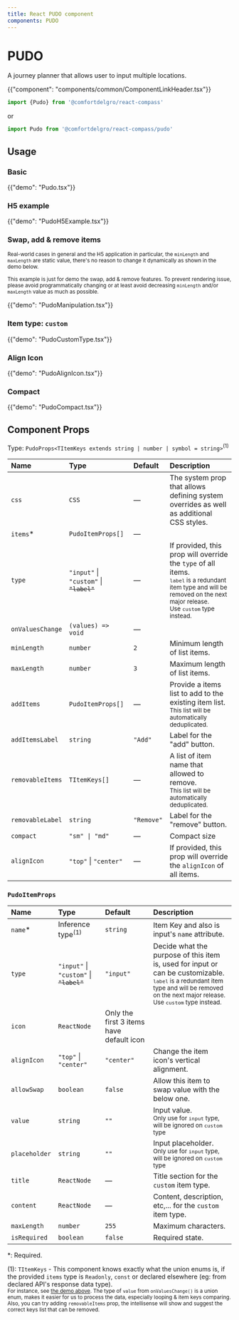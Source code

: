 ```yaml
---
title: React PUDO component
components: PUDO
---
```


# PUDO

<p class="description">A journey planner that allows user to input multiple locations.</p>

{{"component": "components/common/ComponentLinkHeader.tsx"}}

```jsx
import {Pudo} from '@comfortdelgro/react-compass'
```

or

```jsx
import Pudo from '@comfortdelgro/react-compass/pudo'
```

## Usage

### Basic

{{"demo": "Pudo.tsx"}}

### H5 example

{{"demo": "PudoH5Example.tsx"}}

### Swap, add & remove items

<small>
Real-world cases in general and the H5 application in particular, the <code>minLength</code> and <code>maxLength</code> are static value, there's no reason to change it dynamically as shown in the demo below.

This example is just for demo the swap, add & remove features. To prevent rendering issue, please avoid programmatically changing or at least avoid decreasing `minLength` and/or `maxLength` value as much as possible.
</small>

{{"demo": "PudoManipulation.tsx"}}

### Item type: `custom`

{{"demo": "PudoCustomType.tsx"}}

### Align Icon

{{"demo": "PudoAlignIcon.tsx"}}

### Compact

{{"demo": "PudoCompact.tsx"}}

## Component Props

Type: `PudoProps<TItemKeys extends string | number | symbol = string>`<sup>(1)</sup>

| Name             | Type                                                       | Default    | Description                                                                                                                                                                                     |
| :--------------- | :--------------------------------------------------------- | :--------- | :---------------------------------------------------------------------------------------------------------------------------------------------------------------------------------------------- |
| `css`            | `CSS`                                                      | —          | The system prop that allows defining system overrides as well as additional CSS styles.                                                                                                         |
| `items`\*        | `PudoItemProps[]`                                          | —          |                                                                                                                                                                                                 |
| `type`           | `"input"` \| `"custom"` \| <code><del>"label"</del></code> | —          | If provided, this prop will override the `type` of all items.<br/><small>`label` is a redundant item type and will be removed on the next major release.<br/>Use `custom` type instead.</small> |
| `onValuesChange` | `(values) => void`                                         | —          |                                                                                                                                                                                                 |
| `minLength`      | `number`                                                   | `2`        | Minimum length of list items.                                                                                                                                                                   |
| `maxLength`      | `number`                                                   | `3`        | Maximum length of list items.                                                                                                                                                                   |
| `addItems`       | `PudoItemProps[]`                                          | —          | Provide a items list to add to the existing item list.<br/><small>This list will be automatically deduplicated.</small>                                                                         |
| `addItemsLabel`  | `string`                                                   | `"Add"`    | Label for the "add" button.                                                                                                                                                                     |
| `removableItems` | `TItemKeys[]`                                              | —          | A list of item name that allowed to remove.<br/><small>This list will be automatically deduplicated.</small>                                                                                    |
| `removableLabel` | `string`                                                   | `"Remove"` | Label for the "remove" button.                                                                                                                                                                  |
| `compact`        | `"sm" \| "md"`                                             | —          | Compact size                                                                                                                                                                                    |
| `alignIcon`      | `"top"` \| `"center"`                                      | —          | If provided, this prop will override the `alignIcon` of all items.                                                                                                                              |

### `PudoItemProps`

| Name          | Type                                                       | Default                                  | Description                                                                                                                                                                                                   |
| :------------ | :--------------------------------------------------------- | :--------------------------------------- | :------------------------------------------------------------------------------------------------------------------------------------------------------------------------------------------------------------ |
| `name`\*      | Inference type<sup>(1)</sup>                               | `string`                                 | Item Key and also is input's `name` attribute.                                                                                                                                                                |
| `type`        | `"input"` \| `"custom"` \| <code><del>"label"</del></code> | `"input"`                                | Decide what the purpose of this item is, used for input or can be customizable.<br/><small>`label` is a redundant item type and will be removed on the next major release. Use `custom` type instead.</small> |
| `icon`        | `ReactNode`                                                | Only the first 3 items have default icon |                                                                                                                                                                                                               |
| `alignIcon`   | `"top"` \| `"center"`                                      | `"center"`                               | Change the item icon's vertical alignment.                                                                                                                                                                    |
| `allowSwap`   | `boolean`                                                  | `false`                                  | Allow this item to swap value with the below one.                                                                                                                                                             |
| `value`       | `string`                                                   | `""`                                     | Input value.<br/><small>Only use for `input` type, will be ignored on `custom` type</small>                                                                                                                   |
| `placeholder` | `string`                                                   | `"" `                                    | Input placeholder.<br/><small>Only use for `input` type, will be ignored on `custom` type</small>                                                                                                             |
| `title`       | `ReactNode`                                                | —                                        | Title section for the `custom` item type.                                                                                                                                                                     |
| `content`     | `ReactNode`                                                | —                                        | Content, description, etc,... for the `custom` item type.                                                                                                                                                     |
| `maxLength`   | `number`                                                   | `255`                                    | Maximum characters.                                                                                                                                                                                           |
| `isRequired`  | `boolean`                                                  | `false`                                  | Required state.                                                                                                                                                                                               |

\*: Required.

(1): `TItemKeys` - This component knows exactly what the union enums is, if the provided `items` type is `Readonly`, `const` or declared elsewhere (eg: from declared API's response data type).<br/>
<small>For instance, see <a href="#basic">the demo above</a>. The type of `value` from `onValuesChange()` is a union enum, makes it easier for us to process the data, especially looping & item keys comparing.
Also, you can try adding `removableItems` prop, the intellisense will show and suggest the correct keys list that can be removed.</small>
